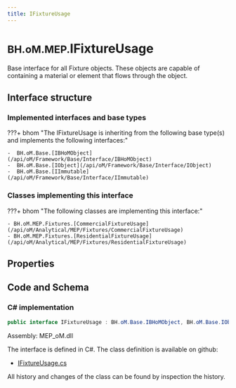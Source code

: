 ```yaml
---
title: IFixtureUsage
---
```


# <small>BH.oM.MEP.</small>**IFixtureUsage**

Base interface for all Fixture objects. These objects are capable of containing a material or element that flows through the object.

## Interface structure

### Implemented interfaces and base types

???+ bhom "The IFixtureUsage is inheriting from the following base type(s) and implements the following interfaces:"

    -  BH.oM.Base.[IBHoMObject](/api/oM/Framework/Base/Interface/IBHoMObject)
    -  BH.oM.Base.[IObject](/api/oM/Framework/Base/Interface/IObject)
    -  BH.oM.Base.[IImmutable](/api/oM/Framework/Base/Interface/IImmutable)


### Classes implementing this interface

???+ bhom "The following classes are implementing this interface:"

    - BH.oM.MEP.Fixtures.[CommercialFixtureUsage](/api/oM/Analytical/MEP/Fixtures/CommercialFixtureUsage)
    - BH.oM.MEP.Fixtures.[ResidentialFixtureUsage](/api/oM/Analytical/MEP/Fixtures/ResidentialFixtureUsage)


## Properties

## Code and Schema

### C# implementation

``` C# title="C#"
public interface IFixtureUsage : BH.oM.Base.IBHoMObject, BH.oM.Base.IObject, BH.oM.Base.IImmutable
```

Assembly: MEP_oM.dll

The interface is defined in C#. The class definition is available on github:

- [IFixtureUsage.cs](https://github.com/BHoM/BHoM/blob/develop/MEP_oM/Fixtures\IFixtureUsage.cs)

All history and changes of the class can be found by inspection the history.
